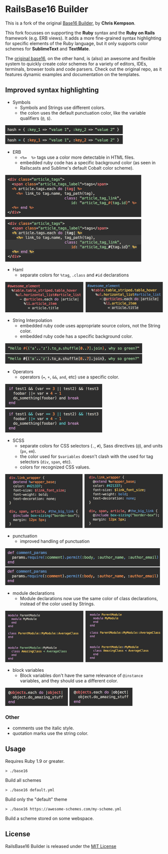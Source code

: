 # RailsBase16 Builder
This is a fork of the original [Base16 Builder](https://github.com/chriskempson/base16-builder), by **Chris Kempson**.  

This fork focusses on supporting the **Ruby** syntax and the **Ruby on Rails** framework (e.g. ERB views).
It adds a more fine-grained syntax highlighting for specific elements of the Ruby language, but it only supports color schemes for **SublimeText** and **TextMate**.  

The [original base16](https://github.com/chriskempson/base16), on the other hand, is (also) an awesome and flexible system to quickly create color schemes for a variety of editors, IDEs, terminals, browser tools and code parsers. Check out the original repo, as it features dynamic examples and documentation on the templates.  


## Improved syntax highlighting

* Symbols
    * Symbols and Strings use different colors.
    * the colon uses the default punctuation color, like the variable qualifiers (`@`, `$`).

![symbols](https://github.com/tompave/RailsBase16-builder/raw/master/images/symbols.jpg)

* ERB
    * `<%=  %>` tags use a color more detectable in HTML files.
    * embedded ruby code has a specific background color (as seen in Railscasts and Sublime's default Cobalt color scheme).

![ERB](https://github.com/tompave/RailsBase16-builder/raw/master/images/ERB.jpg)

* Haml
    * separate colors for `%tag`, `.class` and `#id` declarations

![haml](https://github.com/tompave/RailsBase16-builder/raw/master/images/haml.jpg)

* String Interpolation
    * embedded ruby code uses appropriate source colors, not the String color.
    * embedded ruby code has a specific background color.

![strings](https://github.com/tompave/RailsBase16-builder/raw/master/images/strings.jpg)

* Operators
    * operators (`=`, `+`, `&&`, `and`, etc) use a specific color.

![operators](https://github.com/tompave/RailsBase16-builder/raw/master/images/operators.jpg)

* SCSS
    * separate colors for CSS selectors (`.`, `#`), Sass directives (`@`), and units (`px`, `em`).
    * the color used for `$variables` doesn't clash with the used for tag selectors (`div`, `span`, etc).
    * colors for recognized CSS values.

![scss](https://github.com/tompave/RailsBase16-builder/raw/master/images/scss.jpg)

* punctuation
    * improved handling of punctuation

![punctuation](https://github.com/tompave/RailsBase16-builder/raw/master/images/punctuation.jpg)


* module declarations
    * Module declarations now use the same color of class declarations, instead of the color used by Strings.

![module_class](https://github.com/tompave/RailsBase16-builder/raw/master/images/module_class.jpg)

* block variables
    * Block variables don't have the same relevance of `@instance` variables, and they should use a different color.

![block_vars](https://github.com/tompave/RailsBase16-builder/raw/master/images/block_vars.jpg)


### Other

* comments use the italic style.
* quotation marks use the string color.


## Usage

Requires Ruby 1.9 or greater.

    > ./base16
Build all schemes

    > ./base16 default.yml
Build only the "default" theme

    > ./base16 https://awesome-schemes.com/my-scheme.yml
Build a scheme stored on some webspace.


## License
RailsBase16 Builder is released under the [MIT License](https://github.com/tompave/RailsBase16-builder/blob/master/LICENSE.md)
